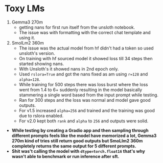 # Toxy LMs


1. Gemma3 270m
   - getting nans for first run itself from the unsloth notebook.
   - The issue was with formatting with the correct chat template and using it.
3. SmolLm2 360m
   - The issue was the actual model from hf didn't had a <eos> token so used unsloth's version.
   - On training with hf sourced model it showed loss till 34 steps then started showing nans.
   - With Unsloth's it showed nans in 2nd epoch only.
   - Used `rslora=True` and got the nans fixed as am using `r=128` and `alpha=128`.
   - While training for 500 steps there was loss burst where the loss went from 1.4 to 6+ suddenly resulting in the model basically stammering a single word based from the input prompt while testing.
   - Ran for 300 steps and the loss was normal and model gave good outputs.
   - For v1.5 increased `alpha=256` and trained and the training was good due to rslora enabled.
   - For v2.0 kept both `rank` and `alpha` to `256` and outputs were solid.


- **While testing by creating a Gradio app and then sampling through different prompts feels like the model have memorized a lot, Gemma3 270m kind of tries still return good outputs but SmoLlm2 360m completely returns the same output for 5 different prompts.**
- **Shit was't calling the model with `dtype=torch.float16` that's why wasn't able to benchmark or run inference after sft.**
